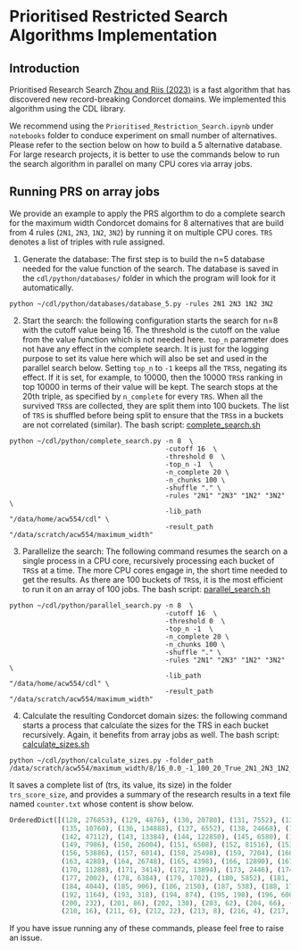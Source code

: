# Prioritised Restricted Search Algorithms Implementation

## Introduction
Prioritised Research Search [Zhou and Riis (2023)](https://arxiv.org/pdf/2303.06524.pdf) is a fast algorithm that has discovered new record-breaking 
Condorcet domains. We implemented this algorithm using the CDL library.

We recommend using the `Prioritised_Restriction_Search.ipynb` under `notebooks` folder to 
conduce experiment on small number of alternatives. Please refer to the section below on 
how to build a 5 alternative database. For large research projects, it is better to use the commands below to run the search algorithm
in parallel on many CPU cores via array jobs. 


## Running PRS on array jobs
We provide an example to apply the PRS algorthm to do a complete search for the maximum 
width Condorcet domains for 8 alternatives that are build from 4 rules (`2N1`, `2N3`, `1N2`, `3N2`) by 
running it on multiple CPU cores. `TRS` denotes a list of triples with rule assigned. 

1. Generate the database: The first step is to build the n=5 database needed for the value 
function of the search. The database is saved in the `cdl/python/databases/` folder
in which the program will look for it automatically. 
```console
python ~/cdl/python/databases/database_5.py -rules 2N1 2N3 1N2 3N2
```

2. Start the search: the following configuration starts the search for n=8 with the cutoff value
being 16. The threshold is the cutoff on the value from the value function which is not needed here. `top_n` parameter does 
not have any effect in the complete search. It is just for the logging purpose to set its value here which will
also be set and used in the parallel search below. Setting `top_n` to `-1` keeps all the `TRS`s, negating its effect. If it is set, for example, to 10000, then 
the 10000 `TRS`s ranking in top 10000 in terms of their value will be kept. The search stops at the 20th triple, as specified by `n_complete` for every `TRS`. When all the survived `TRS`s are collected, they are split them into 100 buckets. The list of `TRS` 
is shuffled before being split to ensure that the `TRS`s in a buckets are not correlated (similar). The bash script: [complete_search.sh](https://github.com/sagebei/cdl/blob/main/hpc/maximum_width/complete_search.sh)
```console
python ~/cdl/python/complete_search.py -n 8  \
                                       -cutoff 16  \
                                       -threshold 0  \
                                       -top_n -1  \
                                       -n_complete 20 \
                                       -n_chunks 100 \
                                       -shuffle "." \
                                       -rules "2N1" "2N3" "1N2" "3N2" \
                                       -lib_path "/data/home/acw554/cdl" \
                                       -result_path "/data/scratch/acw554/maximum_width"
```

3. Parallelize the search: The following command resumes the search on a single process in a CPU core, recursively processing each bucket
of `TRS`s at a time. The more CPU cores engage in, the short time needed to get the results. As there are 100 buckets of `TRS`s, 
it is the most efficient to run it on an array of 100 jobs. The bash script: [parallel_search.sh](https://github.com/sagebei/cdl/blob/main/hpc/maximum_width/parallel_search.sh)
```console
python ~/cdl/python/parallel_search.py -n 8  \
                                       -cutoff 16  \
                                       -threshold 0  \
                                       -top_n -1  \
                                       -n_complete 20 \
                                       -n_chunks 100 \
                                       -shuffle "." \
                                       -rules "2N1" "2N3" "1N2" "3N2" \
                                       -lib_path "/data/home/acw554/cdl" \
                                       -result_path "/data/scratch/acw554/maximum_width"
```

4. Calculate the resulting Condorcet domain sizes: the following command starts a process that
calculate the sizes for the TRS in each bucket recursively. Again, it benefits from array jobs as well.
The bash script:  [calculate_sizes.sh](https://github.com/sagebei/cdl/blob/main/hpc/maximum_width/calculate_sizes.sh)
```console
python ~/cdl/python/calculate_sizes.py -folder_path /data/scratch/acw554/maximum_width/8/16_0.0_-1_100_20_True_2N1_2N3_1N2_3N2
```
It saves a complete list of (trs, its value, its size) in the folder `trs_score_size`, and provides a summary of the research results
in a text file named `counter.txt` whose content is show below. 

```python
OrderedDict([(128, 276853), (129, 4876), (130, 20780), (131, 7552), (132, 58970), (133, 4120), (134, 34284), 
             (135, 10760), (136, 134888), (137, 6552), (138, 24668), (139, 6984), (140, 91926), (141, 7400), 
             (142, 47112), (143, 13384), (144, 122850), (145, 6580), (146, 30248), (147, 7000), (148, 58442), 
             (149, 7986), (150, 26004), (151, 6508), (152, 81516), (153, 7422), (154, 25606), (155, 6908), 
             (156, 53886), (157, 6014), (158, 25498), (159, 7204), (160, 38600), (161, 4500), (162, 18376), 
             (163, 4288), (164, 26748), (165, 4398), (166, 12890), (167, 3728), (168, 23790), (169, 3476), 
             (170, 11288), (171, 3414), (172, 13894), (173, 2446), (174, 6972), (175, 2000), (176, 8974), 
             (177, 2002), (178, 6384), (179, 1702), (180, 5852), (181, 1444), (182, 2902), (183, 1272), 
             (184, 4044), (185, 906), (186, 2150), (187, 538), (188, 1750), (189, 618), (190, 1116), (191, 360), 
             (192, 1164), (193, 318), (194, 874), (195, 198), (196, 600), (197, 218), (198, 268), (199, 68), 
             (200, 232), (201, 86), (202, 130), (203, 62), (204, 66), (205, 24), (206, 74), (208, 24), (209, 28), 
             (210, 16), (211, 6), (212, 22), (213, 8), (216, 4), (217, 2), (218, 4), (222, 2)])
```


If you have issue running any of these commands, please feel free to raise an issue. 